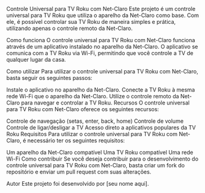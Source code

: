 Controle Universal para TV Roku com Net-Claro
Este projeto é um controle universal para TV Roku que utiliza o aparelho da Net-Claro como base. Com ele, é possível controlar sua TV Roku de maneira simples e prática, utilizando apenas o controle remoto da Net-Claro.

Como funciona
O controle universal para TV Roku com Net-Claro funciona através de um aplicativo instalado no aparelho da Net-Claro. O aplicativo se comunica com a TV Roku via Wi-Fi, permitindo que você controle a TV de qualquer lugar da casa.

Como utilizar
Para utilizar o controle universal para TV Roku com Net-Claro, basta seguir os seguintes passos:

Instale o aplicativo no aparelho da Net-Claro.
Conecte a TV Roku à mesma rede Wi-Fi que o aparelho da Net-Claro.
Utilize o controle remoto da Net-Claro para navegar e controlar a TV Roku.
Recursos
O controle universal para TV Roku com Net-Claro oferece os seguintes recursos:

Controle de navegação (setas, enter, back, home)
Controle de volume
Controle de ligar/desligar a TV
Acesso direto a aplicativos populares da TV Roku
Requisitos
Para utilizar o controle universal para TV Roku com Net-Claro, é necessário ter os seguintes requisitos:

Um aparelho da Net-Claro compatível
Uma TV Roku compatível
Uma rede Wi-Fi
Como contribuir
Se você deseja contribuir para o desenvolvimento do controle universal para TV Roku com Net-Claro, basta criar um fork do repositório e enviar um pull request com suas alterações.

Autor
Este projeto foi desenvolvido por [seu nome aqui].
